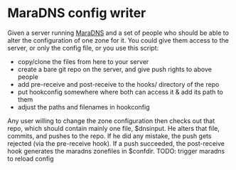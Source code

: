# MaraDNS config writer

Given a server running [MaraDNS](http://maradns.samiam.org/) and a set of people who should be able to alter the configuration of one zone for it. You could give them access to the server, or only the config file, or you use this script:
- copy/clone the files from here to your server
- create a bare git repo on the server, and give push rights to above people
- add pre-receive and post-receive to the hooks/ directory of the repo
- put hookconfig somewhere where both can access it & add its path to them
- adjust the paths and filenames in hookconfig

Any user willing to change the zone configuration then checks out that repo, which should contain mainly one file, $dnsinput. He alters that file, commits, and pushes to the repo. If he did any mistake, the push gets rejected (via the pre-receive hook). If a push succeeded, the post-receive hook generates the maradns zonefiles in $confdir.
TODO: trigger maradns to reload config

